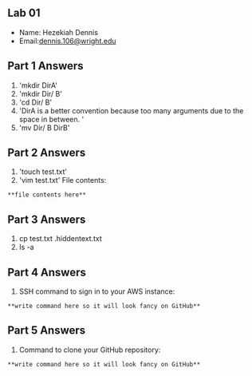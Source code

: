 ## Lab 01

- Name: Hezekiah Dennis
- Email:dennis.106@wright.edu

## Part 1 Answers

1. 'mkdir DirA'
2. 'mkdir Dir/ B'
3. 'cd Dir/ B'
4. 'DirA is a better convention because too many arguments due to the space in between. '
5. 'mv Dir/ B DirB'

## Part 2 Answers

1. 'touch test.txt'
2. 'vim test.txt'
File contents: 

```
**file contents here**
```

## Part 3 Answers

1. cp test.txt .hiddentext.txt
2. ls -a 

## Part 4 Answers

1. SSH command to sign in to your AWS instance:

```
**write command here so it will look fancy on GitHub**
```

## Part 5 Answers

1. Command to clone your GitHub repository:

```
**write command here so it will look fancy on GitHub**
```
